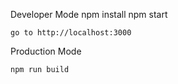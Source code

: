 Developer Mode
    npm install
    npm start

    go to http://localhost:3000

Production Mode

    npm run build